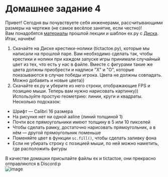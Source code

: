 # Домашнее задание 4
Привет! Сегодня вы почувствуете себя инженерами, рассчитывающими размеры на чертеже (не самое весёлое занятие, если честно)!  
Вам понадобятся [материалы](https://cherv11.github.io/Tesseract/first_game) прошлой лекции и шаблон ex.py c [Диска](https://disk.yandex.ru/d/wueDsYmkqlHs2A).  
Итак, начнём!

1. Скачайте на Диске крестики-нолики (tictactoe.py), которые мы написали на прошлой паре. Вам необходимо сделать так, чтобы крестики и нолики при каждом запуске игры принимали случайный цвет из тех, что есть у нас в файле. Вместе с фигурами такие же цвета должны приобрести и надписи "Х" и "О", которые показываются в случае победы игрока. Цвета не должны совпадать. Можно добавить и новые цвета))
2. Скачайте ex.py и уберите из него строки, отображающие FPS и позицию мыши. Теперь вам нужно нарисовать картинку)) Используйте простую геометрию: линии, круги и квадраты. Несколько подсказок: 
- Шрифт — Calibri 16 размера
- На рисунке нет ни одной aaline (линий толщиной 1)
- Почти все прямоугольники имеют толщину в 5 или 10 пикселей
- Чтобы сделать рамку, достаточно нарисовать прямоугольник, а в нём — другой прямоугольник поменьше
- Поменяйте цвет в функции `sc.fill()`, чтобы сделать заливку фона
- Если не убирать строку с позицией мыши, по ней можно наметить, где расположить фигуры  

В качестве домашки присылайте файлы ex и tictactoe, они прекрасно отправляются в Discord:p  
![image](https://user-images.githubusercontent.com/56085790/141452092-200d65bc-375c-4a9e-8ea9-278aaad44412.png)

